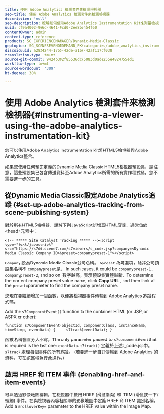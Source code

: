 ```yaml
---
title: 使用 Adobe Analytics 檢測套件來檢測檢視器
seo-title: 使用 Adobe Analytics 檢測套件來檢測檢視器
description: 'null'
seo-description: 瞭解如何使用Adobe Analytics Instrumentation Kit來測量檢視器。
uuid: cf9a4002-966d-4641-9cd0-2ee8b5454f60
contentOwner: admin
content-type: reference
products: SG_EXPERIENCEMANAGER/Dynamic-Media-Classic
geptopics: SG_SCENESEVENONDEMAND_PK/categories/adobe_analytics_instrumentation_kit
discoiquuid: a2824244-1755-42de-a167-42af117cf038
translation-type: tm+mt
source-git-commit: 9424b392f85536dc75083d0ade255e4824755ed1
workflow-type: tm+mt
source-wordcount: '309'
ht-degree: 38%

---
```



# 使用 Adobe Analytics 檢測套件來檢測檢視器{#instrumenting-a-viewer-using-the-adobe-analytics-instrumentation-kit}

您可以使用Adobe Analytics Instrumentation Kit將HTML5檢視器與Adobe Analytics整合。

如果您使用任何預先定義的Dynamic Media Classic HTML5檢視器預設集，請注意，這些預設集已包含傳送資料至Adobe Analytics所需的所有實作程式碼，您不需要進一步的工具。

## 從Dynamic Media Classic設定Adobe Analytics追蹤 {#set-up-adobe-analytics-tracking-from-scene-publishing-system}

對於所有HTML5檢視器，請將下列JavaScript新增至HTML容器，通常位於&lt;head>元素中：

```as3
<!-- ***** Site Catalyst Tracking ***** --><script type="text/javascript" src="https://s7d6.scene7.com/s7viewers/s_code.jsp?company=<Dynamic Media Classic Company ID>&preset=companypreset-1"></script>
```

`Company` 設為Dynamic Media Classic公司名稱。 `&preset` 為可選項，除非公司預設集名稱不 `companypreset`是。 In such cases, it could be `companypreset-1, companypreset-2`, and so on. 數字越高，表示預設集實體越新。To determine the correct company preset value name, click **Copy URL** , and then look at the `preset=`parameter to find the company preset name.

您現在要繼續增加一個函數，以便將檢視器事件傳輸到 Adobe Analytics 追蹤程式碼。

Add the `s7ComponentEvent()` function to the container HTML (or JSP, or ASPX or other):

```as3
function s7ComponentEvent(objectId, componentClass, instanceName, timeStamp, eventData) {     s7track(eventData); }
```

函數名稱會區分大小寫。The only parameter passed to `s7componentEvent`that is required is the last one: `eventData`. `s7track()` 定義於上述s_code.jsp中。 `s7track` 處理每個事件的所有追蹤。 (若要進一步自訂傳輸到 Adobe Analytics 的資料，可在該區域執行此操作。)

## 啟用 HREF 和 ITEM 事件 {#enabling-href-and-item-events}

可以透過影像地圖編輯，在檢視器中啟用 HREF (滑鼠指向) 和 ITEM (滑鼠按一下/輕觸) 事件。在與檢視器內容相關聯的影像地圖中定義 HREF 和 ITEM 識別名稱。Add a `&rolloverKey=` parameter to the HREF value within the Image Map.

